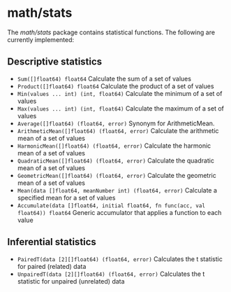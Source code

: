 # math/stats

The _math/stats_ package contains statistical functions. The following are currently implemented:

## Descriptive statistics
- `Sum([]float64) float64` Calculate the sum of a set of values
- `Product([]float64) float64` Calculate the product of a set of values
- `Min(values ... int) (int, float64)` Calculate the minimum of a set of values
- `Max(values ... int) (int, float64)` Calculate the maximum of a set of values
- `Average([]float64) (float64, error)` Synonym for ArithmeticMean.
- `ArithmeticMean([]float64) (float64, error)` Calculate the arithmetic mean of a set of values
- `HarmonicMean([]float64) (float64, error)` Calculate the harmonic mean of a set of values
- `QuadraticMean([]float64) (float64, error)` Calculate the quadratic mean of a set of values
- `GeometricMean([]float64) (float64, error)` Calculate the geometric mean of a set of values
- `Mean(data []float64, meanNumber int) (float64, error)` Calculate a specified mean for a set of values
- `Accumulate(data []float64, initial float64, fn func(acc, val float64)) float64` Generic accumulator that applies a function to each value

## Inferential statistics
- `PairedT(data [2][]float64) (float64, error)` Calculates the t statistic for paired (related) data
- `UnpairedT(data [2][]float64) (float64, error)` Calculates the t statistic for unpaired (unrelated) data
